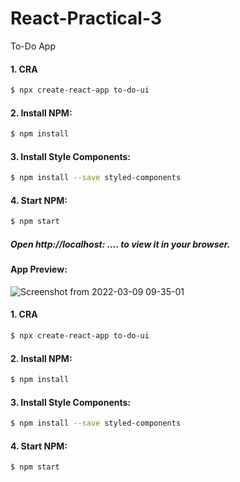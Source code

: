 # React-Practical-3
To-Do App 
#### 1. CRA

```sh
$ npx create-react-app to-do-ui
```
#### 2. Install NPM:

```sh
$ npm install
```

#### 3. Install Style Components:

```sh
$ npm install --save styled-components
```

#### 4. Start NPM:

```sh
$ npm start
```
##### Open http://localhost: .... to view it in your browser.

#### App Preview:
![Screenshot from 2022-03-09 09-35-01](https://user-images.githubusercontent.com/97106864/157370838-314904c0-4052-4b03-8ee7-13efaf8aac41.png)

#### 1. CRA

```sh
$ npx create-react-app to-do-ui
```
#### 2. Install NPM:

```sh
$ npm install
```

#### 3. Install Style Components:

```sh
$ npm install --save styled-components
```

#### 4. Start NPM:

```sh
$ npm start
```

